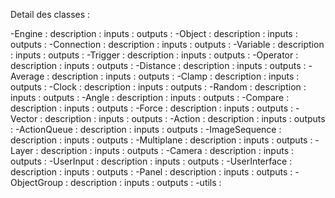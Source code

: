 Detail des classes : 

-Engine :
  description : 
  inputs : 
  outputs : 
-Object :
  description : 
  inputs : 
  outputs : 
-Connection :
  description : 
  inputs : 
  outputs : 
-Variable :
  description : 
  inputs : 
  outputs : 
-Trigger :
  description : 
  inputs : 
  outputs : 
-Operator :
  description : 
  inputs : 
  outputs : 
-Distance :
  description : 
  inputs : 
  outputs : 
-Average :
  description : 
  inputs : 
  outputs : 
-Clamp :
  description : 
  inputs : 
  outputs : 
-Clock :
  description : 
  inputs : 
  outputs : 
-Random :
  description : 
  inputs : 
  outputs : 
-Angle :
  description : 
  inputs : 
  outputs : 
-Compare :
  description : 
  inputs : 
  outputs : 
-Force :
  description : 
  inputs : 
  outputs : 
-Vector :
  description : 
  inputs : 
  outputs : 
-Action :
  description : 
  inputs : 
  outputs : 
-ActionQueue :
  description : 
  inputs : 
  outputs : 
-ImageSequence :
  description : 
  inputs : 
  outputs : 
-Multiplane :
  description : 
  inputs : 
  outputs : 
-Layer :
  description : 
  inputs : 
  outputs : 
-Camera :
  description : 
  inputs : 
  outputs : 
-UserInput :
  description : 
  inputs : 
  outputs : 
-UserInterface :
  description : 
  inputs : 
  outputs : 
-Panel :
  description : 
  inputs : 
  outputs : 
-ObjectGroup :
  description : 
  inputs : 
  outputs : 
-utils :


